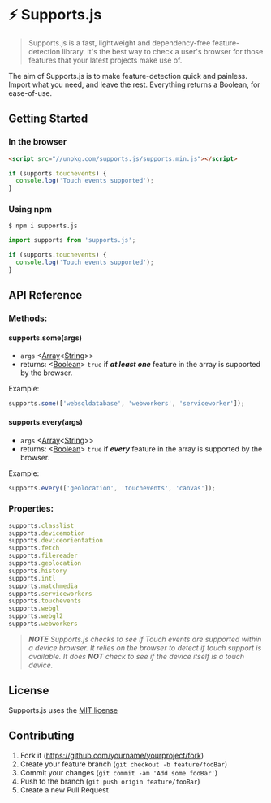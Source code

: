 # ⚡ Supports.js
> Supports.js is a fast, lightweight and dependency-free feature-detection library. It's the best way to check a user's browser for those features that your latest projects make use of.

The aim of Supports.js is to make feature-detection quick and painless. Import what you need, and leave the rest. Everything returns a Boolean, for ease-of-use.

## Getting Started

### In the browser

```html
<script src="//unpkg.com/supports.js/supports.min.js"></script>
```
```javascript
if (supports.touchevents) {
  console.log('Touch events supported');
}
```

### Using npm

```shell
$ npm i supports.js
```
```javascript
import supports from 'supports.js';

if (supports.touchevents) {
  console.log('Touch events supported');
}
```

## API Reference

### Methods:

#### supports.some(args)
* `args` <[Array](https://developer.mozilla.org/en-US/docs/Web/JavaScript/Reference/Global_Objects/Array)<[String](https://developer.mozilla.org/en-US/docs/Web/JavaScript/Data_structures#String_type)>>
* returns: <[Boolean](https://developer.mozilla.org/en-US/docs/Web/JavaScript/Data_structures#Boolean_type)> `true` if ***at least one*** feature in the array is supported by the browser.

Example:
```javascript
supports.some(['websqldatabase', 'webworkers', 'serviceworker']);
```

#### supports.every(args)
* `args` <[Array](https://developer.mozilla.org/en-US/docs/Web/JavaScript/Reference/Global_Objects/Array)<[String](https://developer.mozilla.org/en-US/docs/Web/JavaScript/Data_structures#String_type)>>
* returns: <[Boolean](https://developer.mozilla.org/en-US/docs/Web/JavaScript/Data_structures#Boolean_type)> `true` if ***every*** feature in the array is supported by the browser.

Example:
```javascript
supports.every(['geolocation', 'touchevents', 'canvas']);
```

### Properties:

```javascript
supports.classlist
supports.devicemotion
supports.deviceorientation
supports.fetch
supports.filereader
supports.geolocation
supports.history
supports.intl
supports.matchmedia
supports.serviceworkers
supports.touchevents
supports.webgl
supports.webgl2
supports.webworkers
```
> ***NOTE** Supports.js checks to see if Touch events are supported within a device browser. It relies on the browser to detect if touch support is available. It does **NOT** check to see if the device itself is a touch device.*

## License 

Supports.js uses the [MIT license](https://opensource.org/licenses/MIT)

## Contributing

1. Fork it (<https://github.com/yourname/yourproject/fork>)
2. Create your feature branch (`git checkout -b feature/fooBar`)
3. Commit your changes (`git commit -am 'Add some fooBar'`)
4. Push to the branch (`git push origin feature/fooBar`)
5. Create a new Pull Request